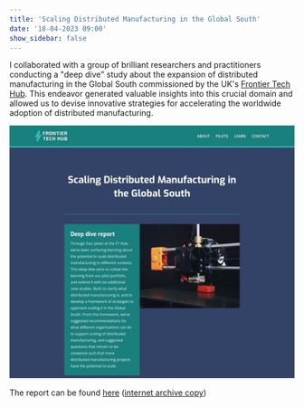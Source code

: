 ```yaml
---
title: 'Scaling Distributed Manufacturing in the Global South'
date: '18-04-2023 09:00'
show_sidebar: false
---
```


I collaborated with a group of brilliant researchers and practitioners conducting a "deep dive" study about the expansion of distributed manufacturing in the Global South commissioned by the UK's [Frontier Tech Hub](https://www.frontiertechhub.org/). This endeavor generated valuable insights into this crucial domain and allowed us to devise innovative strategies for accelerating the worldwide adoption of distributed manufacturing.

[![FT Hub Deep Dive - Scaling Distributed Manufacturing in the Global South](web.archive.jpeg)](https://www.frontiertechhub.org/resources/dm-evidence/)

The report can be found [here](https://www.frontiertechhub.org/resources/dm-evidence/) ([internet archive copy](https://web.archive.org/web/20230419093958/https://www.frontiertechhub.org/resources/dm-evidence/))
